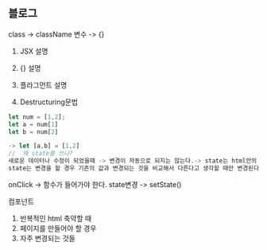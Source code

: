## 블로그
class -> className
변수 -> {}

1. JSX 설명
2. {} 설명
3. 플라그먼트 설명


4. Destructuring문법
``` javascript
let num = [1,2];
let a = num[1]
let b = num[2]

-> let [a,b] = [1,2]
//  왜 state를 쓰나?
새로운 데이터나 수정이 되었을때 -> 변경이 자동으로 되지는 않는다.-> state는 html안의 변경 시 자동으로 된다.
state는 변경을 할 경우 기존의 값과 변경되는 것을 비교해서 다른다고 생각할 때만 변경된다.
```

onClick -> 함수가 들어가야 한다.
state변경 -> setState()


컴포넌트
1. 반복적인 html 축약할 때
2. 페이지를 만들어야 할 경우
3. 자주 변경되는 것들